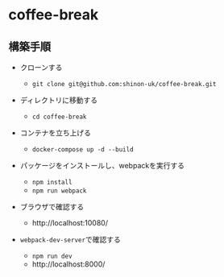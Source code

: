 # coffee-break

## 構築手順
- クローンする
  - `git clone git@github.com:shinon-uk/coffee-break.git`
- ディレクトリに移動する
  - `cd coffee-break`
- コンテナを立ち上げる
  - `docker-compose up -d --build`
- パッケージをインストールし、webpackを実行する<br>
  - `npm install`
  - `npm run webpack`

- ブラウザで確認する<br>
  - http://localhost:10080/

- `webpack-dev-server`で確認する<br>
  - `npm run dev`
  - http://localhost:8000/

